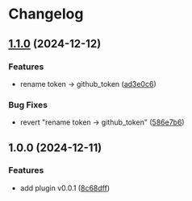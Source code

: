 # Changelog

## [1.1.0](https://github.com/fredrikaverpil/pr.nvim/compare/v1.0.0...v1.1.0) (2024-12-12)


### Features

* rename token -&gt; github_token ([ad3e0c6](https://github.com/fredrikaverpil/pr.nvim/commit/ad3e0c661c25fc87168431b70d65a22157682180))


### Bug Fixes

* revert "rename token -&gt; github_token" ([586e7b6](https://github.com/fredrikaverpil/pr.nvim/commit/586e7b6c65d8af8106fc4cd9f885a577e7520897))

## 1.0.0 (2024-12-11)


### Features

* add plugin v0.0.1 ([8c68dff](https://github.com/fredrikaverpil/pr.nvim/commit/8c68dfff17e3b7f0c5f29d2ad7bcd00eed0eb8a5))
